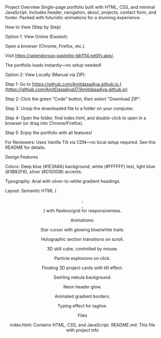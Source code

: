 Project Overview
Single-page portfolio built with HTML, CSS, and minimal JavaScript.
Includes header, navigation, about, projects, contact form, and footer.
Packed with futuristic animations for a stunning experience.

How to View (Step by Step)

Option 1: View Online (Easiest):

Open a browser (Chrome, Firefox, etc.).

Visit https://splendorous-pastelito-bb1114.netlify.app/.

The portfolio loads instantly—no setup needed!

Option 2: View Locally (Manual via ZIP):

Step 1: Go to [https://github.com/Amitdasadiya.github.io.](https://github.com/AmitDasadiya07/Amitdasadiya.github.io)

Step 2: Click the green "Code" button, then select "Download ZIP".

Step 3: Unzip the downloaded file to a folder on your computer.

Step 4: Open the folder, find index.html, and double-click to open in a browser (or drag into Chrome/Firefox).

Step 5: Enjoy the portfolio with all features!

For Reviewers: Uses Vanilla Tilt via CDN—no local setup required. See this README for details.

Design Features

Colors: Deep blue (#1E3A8A) background, white (#FFFFFF) text, light blue (#3B82F6), silver (#D1D5DB) accents.

Typography: Arial with silver-to-white gradient headings.

Layout: Semantic HTML (<header>, <nav>, <section>) with flexbox/grid for responsiveness.

Animations:

Star cursor with glowing blue/white trails.

Holographic section transitions on scroll.

3D skill cube, controlled by mouse.

Particle explosions on click.

Floating 3D project cards with tilt effect.

Swirling nebula background.

Neon header glow.

Animated gradient borders.

Typing effect for tagline.

Files

index.html: Contains HTML, CSS, and JavaScript.
README.md: This file with project info
